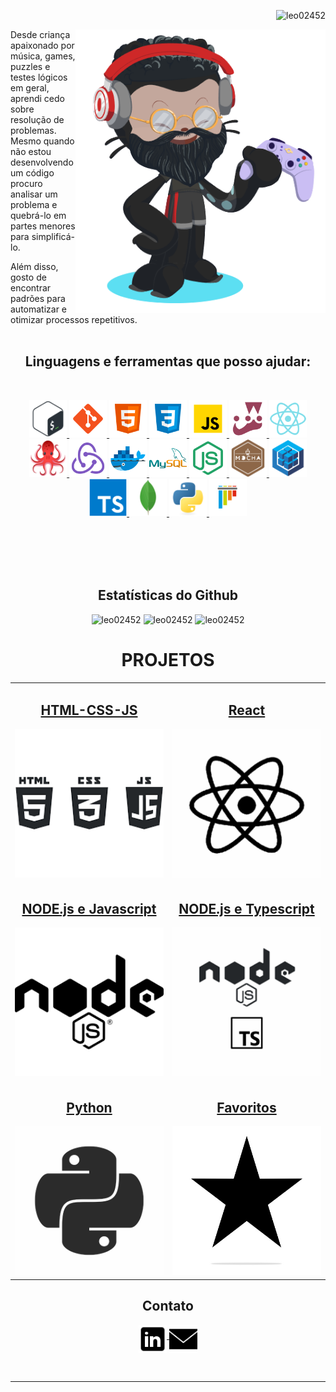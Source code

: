 <p align="right"> <img src="https://komarev.com/ghpvc/?username=leo02452&label=Profile%20views&color=0e75b6&style=flat" alt="leo02452" /> </p>


<img align="right" alt="my octocat" width="400px" src="./images/octocat-icon.png" />

Desde criança apaixonado por música, games, puzzles e testes lógicos em geral, aprendi cedo sobre resolução de problemas. Mesmo quando não estou desenvolvendo um código procuro analisar um problema e quebrá-lo em partes menores para simplificá-lo.

Além disso, gosto de encontrar padrões para automatizar e otimizar processos repetitivos.
<br>
<br>


<h2 align="center">Linguagens e ferramentas que posso ajudar:</h2>
<br>
<p align="center">
  <a href="https://www.w3schools.com/whatis/whatis_cli.asp" target="_blank" rel="noreferrer" title="Bash"> 
    <img src="https://github.com/devicons/devicon/blob/master/icons/bash/bash-original.svg" alt="bash" width="60"/>
  </a>
  <a href="https://git-scm.com/" target="_blank" rel="noreferrer" title="Git">
    <img src="./images/git-icon.png" alt="git" width="60"/>
  </a>
  <a href="https://www.w3.org/html/" target="_blank" rel="noreferrer" title="HTML5">
    <img src="./images/html-icon.png" alt="html5" width="60"/> 
  </a>
  <a href="https://www.w3schools.com/css/" target="_blank" rel="noreferrer" title="CSS3">
    <img src="./images/css-icon.png" alt="css3" width="60"/>
  </a>
  <a href="https://developer.mozilla.org/en-US/docs/Web/JavaScript" target="_blank" rel="noreferrer" title="Javascript">
    <img src="./images/js-icon.png" alt="javascript" width="60"/>
  </a>
  <a href="https://jestjs.io" target="_blank" rel="noreferrer" title="Jest">
    <img src="./images/jest-icon.png" alt="jest" width="60"/>
  </a>
  <a href="https://reactjs.org/" target="_blank" rel="noreferrer" title="React">
    <img src="./images/react-icon.png" alt="react" width="60"/> 
  </a>
  <a href="https://testing-library.com/" target="_blank" rel="noreferrer" alt="RTL">
    <img src="./images/rtl-icon.png" alt="rtl" width="60"/> 
  </a>
  <a href="https://redux.js.org/" target="_blank" rel="noreferrer" title="Redux">
    <img src="./images/redux-icon.png" alt="redux" width="60"/> 
  </a>
  <a href="https://www.docker.com/" target="_blank" rel="noreferrer" title="Docker">
    <img src="./images/docker-icon.png" alt="docker" width="60"/> 
  </a>
  <a href="https://www.mysql.com/" target="_blank" rel="noreferrer" title="MySQL">
    <img src="./images/mysql-icon.png" alt="mysql" width="60"/> 
  </a>
  <a href="https://nodejs.org/en/" target="_blank" rel="noreferrer" title="NODEjs">
    <img src="./images/nodejs-icon.png" alt="nodejs" width="60"/> 
  </a>
   <a href="https://mochajs.org/" target="_blank" rel="noreferrer" title="Mocha">
    <img src="https://github.com/devicons/devicon/blob/master/icons/mocha/mocha-plain.svg" alt="mocha" width="60"/> 
  </a>
  <a href="https://sequelize.org/" target="_blank" rel="noreferrer" title="Sequelize">
    <img src="https://github.com/devicons/devicon/blob/master/icons/sequelize/sequelize-original.svg" alt="sequelize" width="60"/> 
  </a>
   <a href="https://www.typescriptlang.org/" target="_blank" rel="noreferrer" title="Typescript">
    <img src="https://github.com/devicons/devicon/blob/master/icons/typescript/typescript-original.svg" alt="typescript" width="60"/> 
  </a>
   <a href="https://www.mongodb.com/" target="_blank" rel="noreferrer" title="MongoDB">
    <img src="https://github.com/devicons/devicon/blob/master/icons/mongodb/mongodb-original.svg" alt="mongodb" width="60"/> 
  </a>
  <a href="https://www.python.org/" target="_blank" rel="noreferrer" title="Python">
    <img src="https://github.com/devicons/devicon/blob/master/icons/python/python-original.svg" alt="python" width="60"/> 
  </a>
   <a href="https://docs.pytest.org/en/7.2.x/" target="_blank" rel="noreferrer" title="Pytest">
    <img src="https://github.com/devicons/devicon/blob/master/icons/pytest/pytest-original.svg" alt="pytest" width="60"/> 
  </a>
</p>
<br>
<br>
<br>
<br>


<h2 align="center">Estatísticas do Github</h2>

<p align="center">
  <img src="https://github-readme-stats.vercel.app/api?username=leo02452&show_icons=true&locale=en" alt="leo02452" width=400px />
  <img src="https://github-readme-stats.vercel.app/api/top-langs?username=leo02452&show_icons=true&locale=en&layout=compact" alt="leo02452" width=400px />
  <img src="https://github-readme-streak-stats.herokuapp.com/?user=leo02452&" alt="leo02452" width=400px />
</p>




<h1 align="center">PROJETOS</h1> 
<div align="center">
<table>
  <tr>
    <td valign="top" width="50%">
      <h2 align="center"><a href="https://github.com/Leo02452/projetos-html-css-js/">HTML-CSS-JS</a></h2>
      <a href="https://github.com/Leo02452/projetos-html-css-js/">
        <img width="100%" src="./images/project-html-css-js-icon.png" alt="html-css-js-icon" />
      </a>
    </td>
    <td valign="top" width="50%">
      <h2 align="center"><a href="https://github.com/Leo02452/projetos-react/">React</a></h2>
      <a href="https://github.com/Leo02452/projetos-react/">
        <img width="100%" src="./images/project-react-icon.png" alt="react-icon" />
      </a>
    </td>
  </tr>
  <tr>
    <td valign="top" width="50%">
      <h2 align="center"><a href="https://github.com/Leo02452/projetos-nodejs-javascript/">NODE.js e Javascript</a></h2>
      <a href="https://github.com/Leo02452/projetos-nodejs-javascript/">
        <img width="100%" src="./images/project-nodejs-icon.png" alt="nodejs-icon" />
      </a>
    </td>
    <td valign="top" width="50%">
      <h2 align="center"><a href="https://github.com/Leo02452/projetos-nodejs-typescript/">NODE.js e Typescript</a></h2>
      <a href="https://github.com/Leo02452/projetos-nodejs-typescript">
        <img width="100%" src="./images/project-node-typescript-icon.png" alt="node-typescript-icon" />
      </a>
    </td>
  </tr>
  <tr>
     <td valign="top" width="50%">
      <h2 align="center"><a href="https://github.com/Leo02452/projetos-python/">Python</a></h2>
      <a href="https://github.com/Leo02452/projetos-python">
        <img width="100%" src="./images/project-python-icon.png" alt="python-icon" />
      </a>
    </td>
    <td valign="top" width="50%">
      <h2 align="center"><a href="https://github.com/Leo02452/projetos-favoritos/">Favoritos</a></h2>
      <a href="https://github.com/Leo02452/projetos-favoritos">
        <img width="100%" src="./images/project-favorite-icon.png" alt="favorite-icon" />
      </a>
    </td>
  </tr>
</table>
</div>




<h2 align="center">Contato</h2>

<p align="center">
  <a target="_blank" href="https://www.linkedin.com/in/leo02452/">
    <img align="middle" alt="LinkedIN" width="45px" src="./images/linkedin-icon.png" />
  </a>
  <a target="_blank" href="malito:leonardo_02452@hotmail.com">
    <img align="middle" alt="E-mail" width="45px" src="./images/malito-icon.png" />
  </a>
</p>

<br>
  
---
